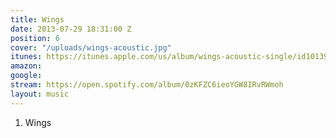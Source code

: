 ```yaml
---
title: Wings
date: 2013-07-29 18:31:00 Z
position: 6
cover: "/uploads/wings-acoustic.jpg"
itunes: https://itunes.apple.com/us/album/wings-acoustic-single/id1013935108
amazon: 
google: 
stream: https://open.spotify.com/album/0zKFZC6ieoYGW8IRvRWmoh
layout: music
---
```


1. Wings